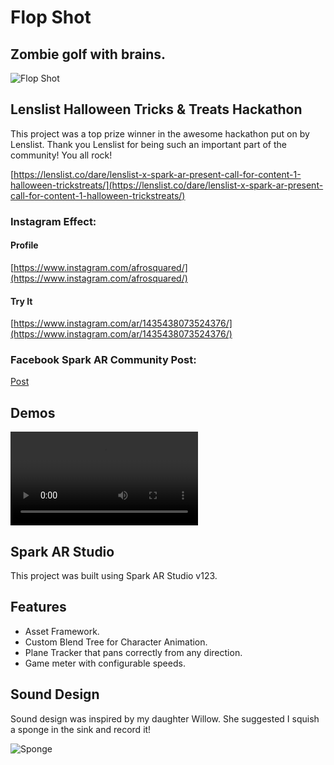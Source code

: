 # Flop Shot
## Zombie golf with brains.
![Flop Shot](https://s3.us-west-2.amazonaws.com/www.afrosquared.com/resources/flop-shot/flop-shot.png?v=2)

## Lenslist Halloween Tricks & Treats Hackathon
This project was a top prize winner in the awesome hackathon put on by Lenslist.  Thank you Lenslist for being such an important part of the community!  You all rock!

[https://lenslist.co/dare/lenslist-x-spark-ar-present-call-for-content-1-halloween-trickstreats/](https://lenslist.co/dare/lenslist-x-spark-ar-present-call-for-content-1-halloween-trickstreats/)

### Instagram Effect:

#### Profile
[https://www.instagram.com/afrosquared/](https://www.instagram.com/afrosquared/)

#### Try It
[https://www.instagram.com/ar/1435438073524376/](https://www.instagram.com/ar/1435438073524376/)

### Facebook Spark AR Community Post:
[Post](https://www.facebook.com/groups/SparkARcommunity/posts/1251398938605479/?__cft__[0]=AZUOfgkVWH6Ow8Ymc6roJ2vdqtZoem64olBfOaA2ByJGHjNHxgUvtL8cmcjuwV2mpp3VWnfM5vawm6ScytZK8xptEocXQM2fHwRqci4PMpiAP6F8Rfl_an3HT6niHdDyXKiHq7Im5fi-MD3gJiiT9IGz&__tn__=%2CO%2CP-R)

## Demos
<video src='https://s3.us-west-2.amazonaws.com/www.afrosquared.com/resources/flop-shot/flop-shot-full-102421.mp4' width=300/>  <video src='https://s3.us-west-2.amazonaws.com/www.afrosquared.com/resources/flop-shot/flop-shot-front-102421.mp4' width=300/>

## Spark AR Studio
This project was built using Spark AR Studio v123.

## Features
- Asset Framework.
- Custom Blend Tree for Character Animation.
- Plane Tracker that pans correctly from any direction.
- Game meter with configurable speeds.

## Sound Design
Sound design was inspired by my daughter Willow.  She suggested I squish a sponge in the sink and record it!

![Sponge](https://s3.us-west-2.amazonaws.com/www.afrosquared.com/resources/flop-shot/squish-sponge.jpg?v=1)
